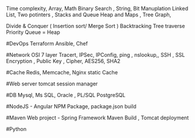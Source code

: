 
 
Time complexity, Array, Math 
Binary Search , String, Bit Manuplation 
Linked List, Two potinters , Stacks and Queue
Heap and Maps , Tree 
Graph, 

 
Divide & Conquer ( Insertion sort/ Merge Sort ) 
Backtracking
Tree traverse 
Priority Queue = Heap 

#DevOps
Terraform
Ansible, Chef 

#Network 
OSI 7 layer 
Tracert, IPSec, IPConfig, ping , nslookup,, 
SSH , SSL Encryption , Public Key , Cipher, AES256, SHA2  

#Cache 
Redis, Memcache, Nginx static Cache 

#Web server 
tomcat session manager 

#DB
Mysql, Ms SQL, Oracle , PL/SQL
PostgreSQL

#NodeJS - Angular
NPM Package, package.json build 

#Maven Web project - Spring Framework 
Maven Build , Tomcat deployment 

#Python 
 


